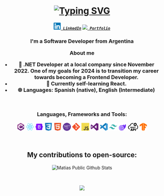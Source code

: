 <h1 align="center">
<a href="https://git.io/typing-svg"><img src="https://readme-typing-svg.herokuapp.com?font=Fira+Code&pause=1000&center=true&vCenter=true&random=false&width=435&lines=Hi%2C+I'm+Mat%C3%ADas+Querejeta+%F0%9F%91%8B;Welcome+to+my+GitHub;Nice+to+meet+you!" alt="Typing SVG" /></a>
</h1>
<h5 align="center">
  <code><a href="https://www.linkedin.com/in/mquerejeta/" title="LinkedIn Profile"><img width="22" src="images/linkedin.svg"> LinkedIn</a></code>
  <code><a href="https://mquerejeta.vercel.app/" title="Portfolio"><img width="22" src="images/astro-original.png"> Portfolio</a></code>
</h5>
<h3 align="center">
I'm a Software Developer from Argentina 

**About me**

- 💼 .NET Developer at a local company since November 2022. One of my goals for 2024 is to transition my career towards becoming a Frontend Developer.
- 📖 Currently self-learning React.
- 🌐 **Languages:** Spanish (native), English (Intermediate)
</h3>
<br/>

<h3 align="center">Languages, Frameworks and Tools:</h3>
<p align="center">
<code><img title="C#" height="25" src="images/csharp.svg"></code>
<code><img title="react" height="25" src="images/react.svg"></code>
<code><img title="bootstrap" height="25" src="images/bootstrap-original.svg"></code>
<code><img title="css" height="25" src="images/css3-original.svg"></code>
<code><img title="html" height="25" src="images/html5-original.svg"></code>
<code><img title="dotnet" height="25" src="images/dotnetcore-original.svg"></code>
<code><img title="git" height="25" src="images/git-original.svg"></code>
<code><img title="js" height="25" src="images/javascript-original.svg"></code>
<code><img title="visual" height="25" src="images/visualstudio-plain.svg"></code>
<code><img title="vscode" height="25" src="images/vscode-original.svg"></code>
<code><img title="tailwind" height="25" src="images/tailwindcss-plain.svg"></code>
<code><img title="blazor" height="25" src="images/blazor.svg"></code>
<code><img title="restapi" height="25" src="images/rest-api-icon.svg"></code>
<code><img title="tensor" height="25" src="images/tensorflow-original.svg"></code>

</p>

<br/>

<h2 align="center">
    My contributions to open-source:
</h2>

<p align="center">
<img align="center" src="https://github-readme-stats.vercel.app/api?username=mequerejeta&show_icons=true&title_color=fff&icon_color=109eff&text_color=9f9f9f&bg_color=151515" alt="Matias Public Github Stats">
</p>  
<br/>
<p align="center">
 <a href="https://github.com/mequerejeta/github-readme-stats"><img align="center" src="https://github-readme-stats.vercel.app/api/top-langs/?username=mequerejeta&layout=compact&theme=buefy&hide_border=true" /></a> 
</p> 
